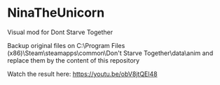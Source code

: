 # NinaTheUnicorn
Visual mod for Dont Starve Together

Backup original files on C:\Program Files (x86)\Steam\steamapps\common\Don't Starve Together\data\anim and replace them by the content of this repository

Watch the result here:
https://youtu.be/obV8jtQEl48
